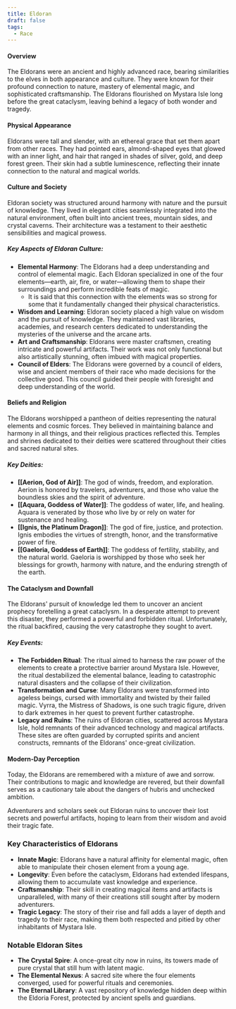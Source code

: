 ```yaml
---
title: Eldoran
draft: false
tags:
  - Race
---
```


#### Overview

The Eldorans were an ancient and highly advanced race, bearing similarities to the elves in both appearance and culture. They were known for their profound connection to nature, mastery of elemental magic, and sophisticated craftsmanship. The Eldorans flourished on Mystara Isle long before the great cataclysm, leaving behind a legacy of both wonder and tragedy.

#### Physical Appearance

Eldorans were tall and slender, with an ethereal grace that set them apart from other races. They had pointed ears, almond-shaped eyes that glowed with an inner light, and hair that ranged in shades of silver, gold, and deep forest green. Their skin had a subtle luminescence, reflecting their innate connection to the natural and magical worlds.

#### Culture and Society

Eldoran society was structured around harmony with nature and the pursuit of knowledge. They lived in elegant cities seamlessly integrated into the natural environment, often built into ancient trees, mountain sides, and crystal caverns. Their architecture was a testament to their aesthetic sensibilities and magical prowess.

##### Key Aspects of Eldoran Culture:

- **Elemental Harmony**: The Eldorans had a deep understanding and control of elemental magic. Each Eldoran specialized in one of the four elements—earth, air, fire, or water—allowing them to shape their surroundings and perform incredible feats of magic.
  - It is said that this connection with the elements was so strong for some that it fundamentally changed their physical characteristics.
- **Wisdom and Learning**: Eldoran society placed a high value on wisdom and the pursuit of knowledge. They maintained vast libraries, academies, and research centers dedicated to understanding the mysteries of the universe and the arcane arts.
- **Art and Craftsmanship**: Eldorans were master craftsmen, creating intricate and powerful artifacts. Their work was not only functional but also artistically stunning, often imbued with magical properties.
- **Council of Elders**: The Eldorans were governed by a council of elders, wise and ancient members of their race who made decisions for the collective good. This council guided their people with foresight and deep understanding of the world.

#### Beliefs and Religion

The Eldorans worshipped a pantheon of deities representing the natural elements and cosmic forces. They believed in maintaining balance and harmony in all things, and their religious practices reflected this. Temples and shrines dedicated to their deities were scattered throughout their cities and sacred natural sites.

##### Key Deities:

- **[[Aerion, God of Air]]**: The god of winds, freedom, and exploration. Aerion is honored by travelers, adventurers, and those who value the boundless skies and the spirit of adventure.
- **[[Aquara, Goddess of Water]]**: The goddess of water, life, and healing. Aquara is venerated by those who live by or rely on water for sustenance and healing.
- **[[Ignis, the Platinum Dragon]]**: The god of fire, justice, and protection. Ignis embodies the virtues of strength, honor, and the transformative power of fire.
- **[[Gaeloria, Goddess of Earth]]**: The goddess of fertility, stability, and the natural world. Gaeloria is worshipped by those who seek her blessings for growth, harmony with nature, and the enduring strength of the earth.


#### The Cataclysm and Downfall

The Eldorans' pursuit of knowledge led them to uncover an ancient prophecy foretelling a great cataclysm. In a desperate attempt to prevent this disaster, they performed a powerful and forbidden ritual. Unfortunately, the ritual backfired, causing the very catastrophe they sought to avert.

##### Key Events:

- **The Forbidden Ritual**: The ritual aimed to harness the raw power of the elements to create a protective barrier around Mystara Isle. However, the ritual destabilized the elemental balance, leading to catastrophic natural disasters and the collapse of their civilization.
- **Transformation and Curse**: Many Eldorans were transformed into ageless beings, cursed with immortality and twisted by their failed magic. Vyrra, the Mistress of Shadows, is one such tragic figure, driven to dark extremes in her quest to prevent further catastrophe.
- **Legacy and Ruins**: The ruins of Eldoran cities, scattered across Mystara Isle, hold remnants of their advanced technology and magical artifacts. These sites are often guarded by corrupted spirits and ancient constructs, remnants of the Eldorans' once-great civilization.

#### Modern-Day Perception

Today, the Eldorans are remembered with a mixture of awe and sorrow. Their contributions to magic and knowledge are revered, but their downfall serves as a cautionary tale about the dangers of hubris and unchecked ambition.

Adventurers and scholars seek out Eldoran ruins to uncover their lost secrets and powerful artifacts, hoping to learn from their wisdom and avoid their tragic fate.

### Key Characteristics of Eldorans

- **Innate Magic**: Eldorans have a natural affinity for elemental magic, often able to manipulate their chosen element from a young age.
- **Longevity**: Even before the cataclysm, Eldorans had extended lifespans, allowing them to accumulate vast knowledge and experience.
- **Craftsmanship**: Their skill in creating magical items and artifacts is unparalleled, with many of their creations still sought after by modern adventurers.
- **Tragic Legacy**: The story of their rise and fall adds a layer of depth and tragedy to their race, making them both respected and pitied by other inhabitants of Mystara Isle.

### Notable Eldoran Sites

- **The Crystal Spire**: A once-great city now in ruins, its towers made of pure crystal that still hum with latent magic.
- **The Elemental Nexus**: A sacred site where the four elements converged, used for powerful rituals and ceremonies.
- **The Eternal Library**: A vast repository of knowledge hidden deep within the Eldoria Forest, protected by ancient spells and guardians.
